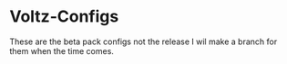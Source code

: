 # Voltz-Configs
These are the beta pack configs not the release
I wil make a branch for them when the time comes.
